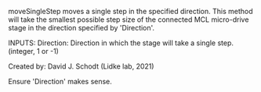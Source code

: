 
moveSingleStep moves a single step in the specified direction.
This method will take the smallest possible step size of the connected
MCL micro-drive stage in the direction specified by 'Direction'.

INPUTS:
Direction: Direction in which the stage will take a single step.
(integer, 1 or -1)

Created by:
David J. Schodt (Lidke lab, 2021)


Ensure 'Direction' makes sense.
